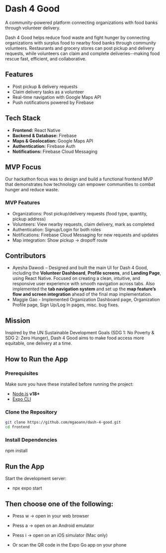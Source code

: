 # Dash 4 Good
A community-powered platform connecting organizations with food banks through volunteer delivery.

Dash 4 Good helps reduce food waste and fight hunger by connecting organizations with surplus food to nearby food banks through community volunteers. Restaurants and grocery stores can post pickup and delivery requests, while volunteers can claim and complete deliveries--making food rescue fast, efficient, and collaborative.

## Features
- Post pickup & delivery requests
- Claim delivery tasks as a volunteer
- Real-time navigation with Google Maps API
- Push notifications powered by Firebase

## Tech Stack
- **Frontend:** React Native
- **Backend & Database:** Firebase
- **Maps & Geolocation:** Google Maps API
- **Authentication:** Firebase Auth
- **Notifications:** Firebase Cloud Messaging

## MVP Focus
Our hackathon focus was to design and build a functional frontend MVP that demonstrates how technology can empower communities to combat hunger and reduce waste.

### MVP Features
- Organizations: Post pickup/delivery requests (food type, quantity, pickup address)
- Volunteers: View nearby requests, claim delivery, mark as completed
- Authentication: Signup/Login for both roles
- Notifications: Firebase Cloud Messaging for new requests and updates
- Map integration: Show pickup → dropoff route


## Contributors
- Ayesha Dawodi – Designed and built the main UI for Dash 4 Good, including the **Volunteer Dashboard**, **Profile screens**, and **Landing Page**, using React Native. Focused on creating a clean, intuitive, and responsive user experience with smooth navigation across tabs. Also implemented the **tab navigation system** and set up the **map feature’s flow and screen integration** ahead of the final map implementation.
- Maggie Gao - Implemented Organization Dashboard page, Organization Profile page, Sign Up/Log In pages, misc. bug fixes.

## Mission

Inspired by the UN Sustainable Development Goals (SDG 1: No Poverty & SDG 2: Zero Hunger), Dash 4 Good aims to make food access more equitable, one delivery at a time.

## How to Run the App

### Prerequisites
Make sure you have these installed before running the project:
- [Node.js](https://nodejs.org/) **v18+**
- [Expo CLI](https://docs.expo.dev/get-started/installation/)

### Clone the Repository
```bash
git clone https://github.com/mgaoann/dash-4-good.git
cd frontend
```

### Install Dependencies

npm install

## Run the App

Start the development server:

- npx expo start

## Then choose one of the following:

- Press w → open in your web browser

- Press a → open on an Android emulator

- Press i → open on an iOS simulator (Mac only)

- Or scan the QR code in the Expo Go app on your phone



